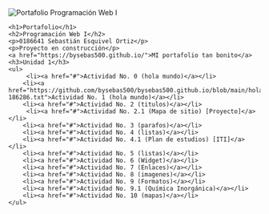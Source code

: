 <!DOCTYPE html>
<html lang="es">
<head>
    <meta charset="UTF-8">
    <meta name="viewport" content="width=device-width, initial-scale=1.0">
    <title>Portafolio</title>
</head>
<body>
    <img src="imagen_portafolio.png" alt="Portafolio Programación Web I">

    <h1>Portafolio</h1>
    <h2>Programación Web I</h2>
    <p>0186641 Sebastián Esquivel Ortiz</p>
    <p>Proyecto en construcción</p>
    <a href="https://bysebas500.github.io/">MI portafolio tan bonito</a>
    <h3>Unidad 1</h3>
    <ul>
         <li><a href="#">Actividad No. 0 (hola mundo)</a></li>
        <li><a href="https://github.com/bysebas500/bysebas500.github.io/blob/main/hola%20mundo-186286.txt">Actividad No. 1 (hola mundo)</a></li>
        <li><a href="#">Actividad No. 2 (titulos)</a></li>
         <li><a href="#">Actividad No. 2.1 (Mapa de sitio) [Proyecto]</a></li>
        <li><a href="#">Actividad No. 3 (parafos)</a></li>
        <li><a href="#">Actividad No. 4 (listas)</a></li>
        <li><a href="#">Actividad No. 4.1 (Plan de estudios) [ITI]</a></li>
        <li><a href="#">Actividad No. 5 (listas)</a></li>
        <li><a href="#">Actividad No. 6 (Widget)</a></li>
        <li><a href="#">Actividad No. 7 (Enlaces)</a></li>
        <li><a href="#">Actividad No. 8 (imagenes)</a></li>
        <li><a href="#">Actividad No. 9 (Formatos)</a></li> 
        <li><a href="#">Actividad No. 9.1 (Química Inorgánica)</a></li>
        <li><a href="#">Actividad No. 10 (mapas)</a></li>
    </ul>
</body>
</html>
